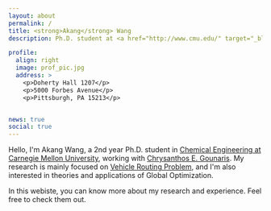 ```yaml
---
layout: about
permalink: /
title: <strong>Akang</strong> Wang
description: Ph.D. student at <a href="http://www.cmu.edu/" target="_blank">Carnegie Mellon University</a>

profile:
  align: right
  image: prof_pic.jpg
  address: >
    <p>Doherty Hall 1207</p>
    <p>5000 Forbes Avenue</p>
    <p>Pittsburgh, PA 15213</p>


news: true
social: true
---
```


Hello, I'm Akang Wang, a 2nd year Ph.D. student in <a href="http://www.cmu.edu/cheme/" target="_blank">Chemical Engineering at Carnegie Mellon University</a>, working with <a href="https://www.cmu.edu/cheme/people/faculty/chrysanthos-e-gounaris.html" target="_blank">Chrysanthos E. Gounaris</a>. My research is mainly focused on <a href="https://en.wikipedia.org/wiki/Vehicle_routing_problem" target="_blank">Vehicle Routing Problem</a>, and I'm also interested in theories and applications of Global Optimization. 

In this webiste, you can know more about my research and experience. Feel free to check them out. 